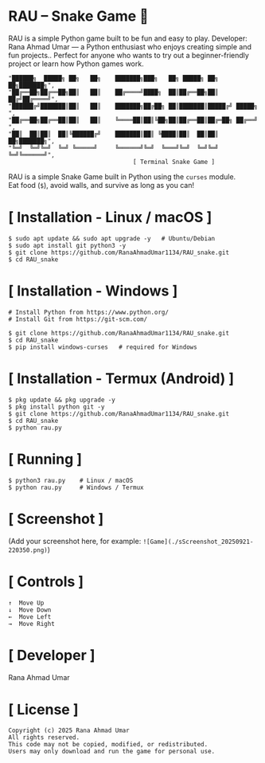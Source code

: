 # RAU – Snake Game 🐍
RAU is a simple Python game built to be fun and easy to play.
 Developer: Rana Ahmad Umar — a Python enthusiast who enjoys 
creating simple and fun projects.. Perfect for anyone who wants 
to try out a beginner-friendly project or learn how Python games work.

```
"██████╗  █████╗ ██╗   ██╗    ███████╗███╗   ██╗ █████╗ ██╗  ██╗███████╗",
"██╔══██╗██╔══██╗██║   ██║    ██╔════╝████╗  ██║██╔══██╗██║ ██╔╝██╔════╝",
"██████╔╝███████║██║   ██║    ███████╗██╔██╗ ██║███████║█████╔╝ █████╗  ",
"██╔══██╗██╔══██║██║   ██║    ╚════██║██║╚██╗██║██╔══██║██╔═██╗ ██╔══╝  ",
"██║  ██║██║  ██║╚██████╔╝    ███████║██║ ╚████║██║  ██║██║  ██╗███████╗",
"╚═╝  ╚═╝╚═╝  ╚═╝ ╚═════╝     ╚══════╝╚═╝  ╚═══╝╚═╝  ╚═╝╚═╝  ╚═╝╚══════╝",
                                   [ Terminal Snake Game ]
```

RAU is a simple Snake Game built in Python using the `curses` module.  
Eat food (`$`), avoid walls, and survive as long as you can!

# [ Installation - Linux / macOS ]
```
$ sudo apt update && sudo apt upgrade -y   # Ubuntu/Debian
$ sudo apt install git python3 -y
$ git clone https://github.com/RanaAhmadUmar1134/RAU_snake.git
$ cd RAU_snake
```

# [ Installation - Windows ]
```
# Install Python from https://www.python.org/
# Install Git from https://git-scm.com/

$ git clone https://github.com/RanaAhmadUmar1134/RAU_snake.git
$ cd RAU_snake
$ pip install windows-curses   # required for Windows
```

# [ Installation - Termux (Android) ]
```
$ pkg update && pkg upgrade -y
$ pkg install python git -y
$ git clone https://github.com/RanaAhmadUmar1134/RAU_snake.git
$ cd RAU_snake
$ python rau.py
```

# [ Running ]
```
$ python3 rau.py    # Linux / macOS
$ python rau.py     # Windows / Termux
```

# [ Screenshot ]
(Add your screenshot here, for example: `![Game](./sScreenshot_20250921-220350.png)`)

# [ Controls ]
```
↑  Move Up
↓  Move Down
←  Move Left
→  Move Right
```

# [ Developer ]
Rana Ahmad Umar

# [ License ]
```
Copyright (c) 2025 Rana Ahmad Umar
All rights reserved.
This code may not be copied, modified, or redistributed.
Users may only download and run the game for personal use.
```
